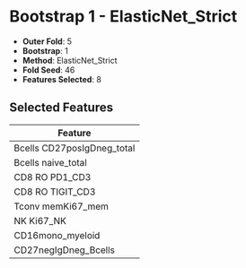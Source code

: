 # Bootstrap 1 - ElasticNet_Strict

- **Outer Fold**: 5
- **Bootstrap**: 1
- **Method**: ElasticNet_Strict
- **Fold Seed**: 46
- **Features Selected**: 8

## Selected Features

| Feature |
|---------|
| Bcells CD27posIgDneg_total |
| Bcells naive_total |
| CD8 RO PD1_CD3 |
| CD8 RO TIGIT_CD3 |
| Tconv memKi67_mem |
| NK Ki67_NK |
| CD16mono_myeloid |
| CD27negIgDneg_Bcells |
